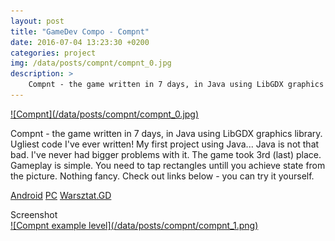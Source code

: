 ```yaml
--- 
layout: post 
title: "GameDev Compo - Compnt" 
date: 2016-07-04 13:23:30 +0200 
categories: project
img: /data/posts/compnt/compnt_0.jpg
description: >
    Compnt - the game written in 7 days, in Java using LibGDX graphics library.
---
```


<a title="Compnt lost screen." href="/data/posts/compnt/compnt_0.jpg">
    ![Compnt](/data/posts/compnt/compnt_0.jpg)
</a>

<p>
    Compnt - the game written in 7 days, in Java using LibGDX graphics library. 
    Ugliest code I've ever written! My first project using Java... Java is not that bad.
    I've never had bigger problems with it. The game took 3rd (last) place. 
    Gameplay is simple. You need to tap rectangles untill you achieve state 
    from the picture. Nothing fancy. Check out links below - you can try it yourself.
</p>

<a title="Download android version of Compnt." href="https://dl.pajadam.me/release/Compnt-Android.7z" 
   class="link icon-link"> Android</a>
<a title="Download PC version of Compnt." href="https://dl.pajadam.me/release/Compnt-PC.zip" 
   class="link icon-link"> PC</a>
<a href="http://forum.warsztat.gd/index.php?topic=30847.0" 
   class="link icon-link-ext"> Warsztat.GD</a>

<div class="info">Screenshot</div>
<a title="Compnt example level." href="/data/posts/compnt/compnt_1.png">
    ![Compnt example level](/data/posts/compnt/compnt_1.png)
</a>
